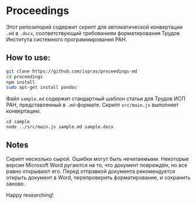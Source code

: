 # Proceedings

Этот репозиторий содержит скрипт для автоматической конвертации `.md` в `.docx`,
соответствующий требованиям форматирования Трудов Института системного
программирования РАН.

## How to use:

```bash
git clone https://github.com/ispras/proceedings-md
cd proceedings
npm install
sudo apt-get install pandoc
```

Файл `sample.md` содержит стандартный шаблон статьи для Трудов ИСП РАН,
представленный в `.md`-формате. Скрипт `src/main.js` выполняет конвертацию.

```
cd sample
node ../src/main.js sample.md sample.docx
````

## Notes

Скрипт несколько сырой. Ошибки могут быть нечитаемыми. Некоторые версии Microsoft Word
ругаются на то, что документ повреждён, но все равно открывают его. Перед отправкой
документа рекомендуется открыть документ в Word, перепроверить форматирование, и сохранить
заново.

Happy researching!
